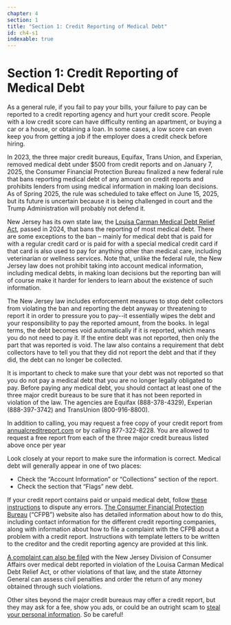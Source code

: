 ```yaml
---
chapter: 4
section: 1
title: "Section 1: Credit Reporting of Medical Debt"
id: ch4-s1
indexable: true
---
```


# Section 1: Credit Reporting of Medical Debt

As a general rule, if you fail to pay your bills, your failure to pay can be reported to a credit reporting agency and hurt your credit score. People with a low credit score can have difficulty renting an apartment, or buying a car or a house, or obtaining a loan. In some cases, a low score can even keep you from getting a job if the employer does a credit check before hiring.

In 2023, the three major credit bureaus, Equifax, Trans Union, and Experian, removed medical debt under $500 from credit reports and on January 7, 2025, the Consumer Financial Protection Bureau finalized a new federal rule that bans reporting medical debt of any amount on credit reports and prohibits lenders from using medical information in making loan decisions. As of Spring 2025, the rule was scheduled to take effect on June 15, 2025, but its future is uncertain because it is being challenged in court and the Trump Administration will probably not defend it.

New Jersey has its own state law, the [Louisa Carman Medical Debt Relief Act](https://pub.njleg.state.nj.us/Bills/2024/PL24/48_.PDF), passed in 2024, that bans the reporting of most medical debt. There are some exceptions to the ban – mainly for medical debt that is paid for with a regular credit card or is paid for with a special medical credit card if that card is also used to pay for anything other than medical care, including veterinarian or wellness services. Note that, unlike the federal rule, the New Jersey law does not prohibit taking into account medical information, including medical debts, in making loan decisions but the reporting ban will of course make it harder for lenders to learn about the existence of such information.

The New Jersey law includes enforcement measures to stop debt collectors from violating the ban and reporting the debt anyway or threatening to report it in order to pressure you to pay--it essentially wipes the debt and your responsibility to pay the reported amount, from the books. In legal terms, the debt becomes void automatically if it is reported, which means you do not need to pay it. If the entire debt was not reported, then only the part that was reported is void. The law also contains a requirement that debt collectors have to tell you that they did not report the debt and that if they did, the debt can no longer be collected.

It is important to check to make sure that your debt was not reported so that you do not pay a medical debt that you are no longer legally obligated to pay. Before paying any medical debt, you should contact at least one of the three major credit bureaus to be sure that it has not been reported in violation of the law. The agencies are Equifax (888-378-4329), Experian (888-397-3742) and TransUnion (800-916-8800).

In addition to calling, you may request a free copy of your credit report from [annualcreditreport.com](https://www.annualcreditreport.com/index.action) or by calling 877-322-8228. You are allowed to request a free report from each of the three major credit bureaus listed above once per year

Look closely at your report to make sure the information is correct. Medical debt will generally appear in one of two places:

- Check the “Account Information” or “Collections” section of the report.
- Check the section that “Flags” new debt.

If your credit report contains paid or unpaid medical debt, follow [these instructions](https://pirg.org/articles/how-make-sure-your-credit-reports-dont-include-paid-medical-debt-0/) to dispute any errors. [The Consumer Financial Protection Bureau](https://www.consumerfinance.gov/ask-cfpb/how-do-i-dispute-an-error-on-my-credit-report-en-314/) (“CFPB”) website also has detailed information about how to do this, including contact information for the different credit reporting companies, along with information about how to file a complaint with the CFPB about a problem with a credit report. Instructions with template letters to be written to the creditor and the credit reporting agency are provided at this link.

[A complaint can also be filed](https://www.njconsumeraffairs.gov/Pages/Consumer-Complaints.aspx) with the New Jersey Division of Consumer Affairs over medical debt reported in violation of the Louisa Carman Medical Debt Relief Act, or other violations of that law, and the state Attorney General can assess civil penalties and order the return of any money obtained through such violations.

Other sites beyond the major credit bureaus may offer a credit report, but they may ask for a fee, show you ads, or could be an outright scam to [steal your personal information](https://pirg.org/resources/protecting-yourself-identity-theft/). So be careful!
